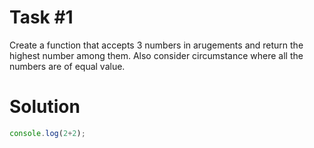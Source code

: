 # Task #1

Create a function that accepts 3 numbers in arugements and return the highest number among them. Also consider circumstance where all the numbers are of equal value.

# Solution

```javascript
console.log(2+2);
```
